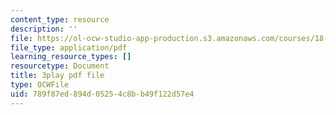 ```yaml
---
content_type: resource
description: ''
file: https://ol-ocw-studio-app-production.s3.amazonaws.com/courses/18-06sc-linear-algebra-fall-2011/789f87ed894d05254c8bb49f122d57e4_h0m2tsmSPTI.pdf
file_type: application/pdf
learning_resource_types: []
resourcetype: Document
title: 3play pdf file
type: OCWFile
uid: 789f87ed-894d-0525-4c8b-b49f122d57e4
---
```

